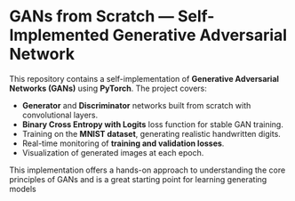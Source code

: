 # GANs from Scratch — Self-Implemented Generative Adversarial Network

This repository contains a self-implementation of **Generative Adversarial Networks (GANs)** using **PyTorch**. The project covers:

- **Generator** and **Discriminator** networks built from scratch with convolutional layers.
- **Binary Cross Entropy with Logits** loss function for stable GAN training.
- Training on the **MNIST dataset**, generating realistic handwritten digits.
- Real-time monitoring of **training and validation losses**.
- Visualization of generated images at each epoch.

This implementation offers a hands-on approach to understanding the core principles of GANs and is a great starting point for learning generating models


